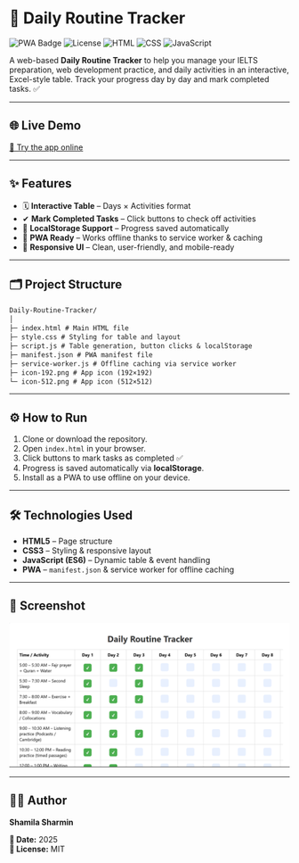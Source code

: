 # 🌟 Daily Routine Tracker

![PWA Badge](https://img.shields.io/badge/PWA-Ready-brightgreen)
![License](https://img.shields.io/badge/License-MIT-blue)
![HTML](https://img.shields.io/badge/HTML5-orange)
![CSS](https://img.shields.io/badge/CSS3-blue)
![JavaScript](https://img.shields.io/badge/JS-yellow)

A web-based **Daily Routine Tracker** to help you manage your IELTS preparation, web development practice, and daily activities in an interactive, Excel-style table. Track your progress day by day and mark completed tasks. ✅

---

## 🌐 Live Demo
[🚀 Try the app online](https://68af2b732daf051e353f4a78--my-daily-routine-tracker.netlify.app/)

---

## ✨ Features

- 🗓 **Interactive Table** – Days × Activities format  
- ✔ **Mark Completed Tasks** – Click buttons to check off activities  
- 💾 **LocalStorage Support** – Progress saved automatically  
- 📱 **PWA Ready** – Works offline thanks to service worker & caching  
- 🎨 **Responsive UI** – Clean, user-friendly, and mobile-ready  

---

## 🗂 Project Structure

```
Daily-Routine-Tracker/
│
├─ index.html # Main HTML file
├─ style.css # Styling for table and layout
├─ script.js # Table generation, button clicks & localStorage
├─ manifest.json # PWA manifest file
├─ service-worker.js # Offline caching via service worker
├─ icon-192.png # App icon (192×192)
└─ icon-512.png # App icon (512×512)
```
---

## ⚙️ How to Run

1. Clone or download the repository.  
2. Open `index.html` in your browser.  
3. Click buttons to mark tasks as completed ✅  
4. Progress is saved automatically via **localStorage**.  
5. Install as a PWA to use offline on your device.

---

## 🛠 Technologies Used

- **HTML5** – Page structure  
- **CSS3** – Styling & responsive layout  
- **JavaScript (ES6)** – Dynamic table & event handling  
- **PWA** – `manifest.json` & service worker for offline caching  

---

## 📸 Screenshot
![App Screenshot](screenshot.png)

---

## 👩‍💻 Author
**Shamila Sharmin**  

**📅 Date:** 2025  
**📄 License:** MIT
